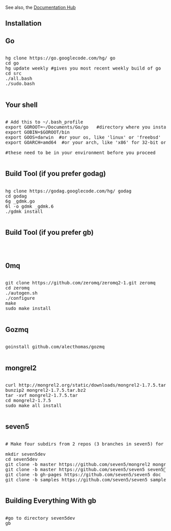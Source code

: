 
See also, the [Documentation Hub](http://seven5.github.com/seven5)

Installation
------------


Go
--

<pre>

hg clone https://go.googlecode.com/hg/ go
cd go
hg update weekly #gives you most recent weekly build of go
cd src
./all.bash
./sudo.bash

</pre>

Your shell
----------

<pre>
	
# Add this to ~/.bash_profile
export GOROOT=~/Documents/Go/go   #directory where you installed go
export GOBIN=$GOROOT/bin
export GOOS=darwin  #or your os, like 'linux' or 'freebsd'
export GOARCH=amd64  #or your arch, like 'x86' for 32-bit or 'arm'

#these need to be in your environment before you proceed

</pre>

Build Tool (if you prefer godag)
-------------------------

<pre>

hg clone https://godag.googlecode.com/hg/ godag
cd godag
6g _gdmk.go 
6l -o gdmk _gdmk.6 
./gdmk install

</pre>

Build Tool (if you prefer gb)
-------------------------

<pre>


</pre>


0mq
---

<pre>
	
git clone https://github.com/zeromq/zeromq2-1.git zeromq
cd zeromq
./autogen.sh
./configure
make
sudo make install

</pre>

Gozmq
-----

<pre>

goinstall github.com/alecthomas/gozmq

</pre>

mongrel2
--------

<pre>
	
curl http://mongrel2.org/static/downloads/mongrel2-1.7.5.tar.bz2 > mongrel2-1.7.5.tar.bz2
bunzip2 mongrel2-1.7.5.tar.bz2
tar -xvf mongrel2-1.7.5.tar
cd mongrel2-1.7.5
sudo make all install

</pre>

seven5
------


<pre>

# Make four subdirs from 2 repos (3 branches in seven5) for development setup

mkdir seven5dev
cd seven5dev
git clone -b master https://github.com/seven5/mongrel2 mongrel2
git clone -b master https://github.com/seven5/seven5 seven5
git clone -b gh-pages https://github.com/seven5/seven5 doc
git clone -b samples https://github.com/seven5/seven5 samples

</pre>

Building Everything With gb
------

<pre>

#go to directory seven5dev
gb

</pre>
